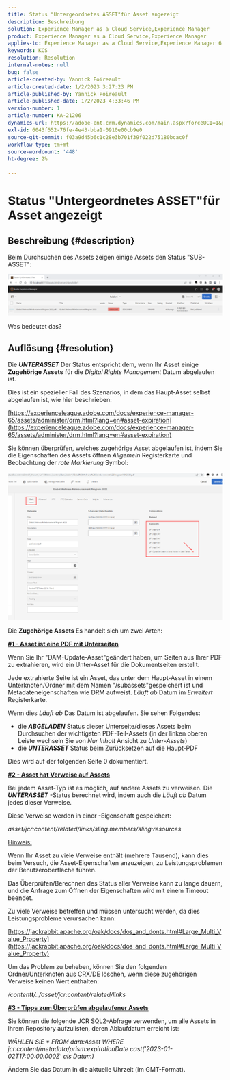 ```yaml
---
title: Status "Untergeordnetes ASSET"für Asset angezeigt
description: Beschreibung
solution: Experience Manager as a Cloud Service,Experience Manager
product: Experience Manager as a Cloud Service,Experience Manager
applies-to: Experience Manager as a Cloud Service,Experience Manager 6.5,Experience Manager
keywords: KCS
resolution: Resolution
internal-notes: null
bug: false
article-created-by: Yannick Poireault
article-created-date: 1/2/2023 3:27:23 PM
article-published-by: Yannick Poireault
article-published-date: 1/2/2023 4:33:46 PM
version-number: 1
article-number: KA-21206
dynamics-url: https://adobe-ent.crm.dynamics.com/main.aspx?forceUCI=1&pagetype=entityrecord&etn=knowledgearticle&id=b9a935ed-b18a-ed11-81ac-6045bd006ce9
exl-id: 6043f652-76fe-4e43-bba1-0910e00cb9e0
source-git-commit: f03a9d45b6c1c28e3b701f39f022d75180bcac0f
workflow-type: tm+mt
source-wordcount: '448'
ht-degree: 2%

---
```


# Status &quot;Untergeordnetes ASSET&quot;für Asset angezeigt

## Beschreibung {#description}


Beim Durchsuchen des Assets zeigen einige Assets den Status &quot;SUB-ASSET&quot;:

![](assets/___798b0791-ba8a-ed11-81ac-6045bd006ce9___.png)

Was bedeutet das?


## Auflösung {#resolution}


Die <b>*UNTERASSET</b>* Der Status entspricht dem, wenn Ihr Asset einige <b>Zugehörige Assets</b> für die *Digital Rights Management* Datum abgelaufen ist.

Dies ist ein spezieller Fall des Szenarios, in dem das Haupt-Asset selbst abgelaufen ist, wie hier beschrieben:

[https://experienceleague.adobe.com/docs/experience-manager-65/assets/administer/drm.html?lang=en#asset-expiration](https://experienceleague.adobe.com/docs/experience-manager-65/assets/administer/drm.html?lang=en#asset-expiration)

Sie können überprüfen, welches zugehörige Asset abgelaufen ist, indem Sie die Eigenschaften des Assets öffnen *Allgemein* Registerkarte und Beobachtung der *rote Markierung* Symbol:

![](assets/6269940b-b98a-ed11-81ac-6045bd006ce9.png)



Die <b>Zugehörige Assets</b> Es handelt sich um zwei Arten:

<u><b>#1 - Asset ist eine PDF mit Unterseiten</b></u>

Wenn Sie Ihr &quot;DAM-Update-Asset&quot;geändert haben, um Seiten aus Ihrer PDF zu extrahieren, wird ein Unter-Asset für die Dokumentseiten erstellt.

Jede extrahierte Seite ist ein Asset, das unter dem Haupt-Asset in einem Unterknoten/Ordner mit dem Namen &quot;/subassets&quot;gespeichert ist und Metadateneigenschaften wie DRM aufweist. *Läuft ab* Datum im *Erweitert* Registerkarte.

Wenn dies *Läuft ab* Das Datum ist abgelaufen. Sie sehen Folgendes:

- die <b>*ABGELADEN</b>* Status dieser Unterseite/dieses Assets beim Durchsuchen der wichtigsten PDF-Teil-Assets (in der linken oberen Leiste wechseln Sie von *Nur Inhalt* Ansicht zu *Unter-Assets*)
- die <b>*UNTERASSET</b>* Status beim Zurücksetzen auf die Haupt-PDF


Dies wird auf der folgenden Seite 0 dokumentiert.



<u><b>#2 - Asset hat Verweise auf Assets</b></u>

Bei jedem Asset-Typ ist es möglich, auf andere Assets zu verweisen. Die <b>*UNTERASSET</b>* -Status berechnet wird, indem auch die *Läuft ab* Datum jedes dieser Verweise.

Diese Verweise werden in einer -Eigenschaft gespeichert:

*asset/jcr:content/related/links/sling:members/sling:resources*

<u>Hinweis:</u>

Wenn Ihr Asset zu viele Verweise enthält (mehrere Tausend), kann dies beim Versuch, die Asset-Eigenschaften anzuzeigen, zu Leistungsproblemen der Benutzeroberfläche führen.

Das Überprüfen/Berechnen des Status aller Verweise kann zu lange dauern, und die Anfrage zum Öffnen der Eigenschaften wird mit einem Timeout beendet.

Zu viele Verweise betreffen und müssen untersucht werden, da dies Leistungsprobleme verursachen kann:

[https://jackrabbit.apache.org/oak/docs/dos_and_donts.html#Large_Multi_Value_Property](https://jackrabbit.apache.org/oak/docs/dos_and_donts.html#Large_Multi_Value_Property)

Um das Problem zu beheben, können Sie den folgenden Ordner/Unterknoten aus CRX/DE löschen, wenn diese zugehörigen Verweise keinen Wert enthalten:

*/content<b>t</b>/../asset/jcr:content/related/links*



<u><b>#3 - Tipps zum Überprüfen abgelaufener Assets</b></u>

Sie können die folgende JCR SQL2-Abfrage verwenden, um alle Assets in Ihrem Repository aufzulisten, deren Ablaufdatum erreicht ist:

*WÄHLEN SIE \* FROM dam:Asset WHERE jcr:content/metadata/prism:expirationDate cast(&#39;2023-01-02T17:00:00.000Z&#39; als Datum)*



Ändern Sie das Datum in die aktuelle Uhrzeit (im GMT-Format).
